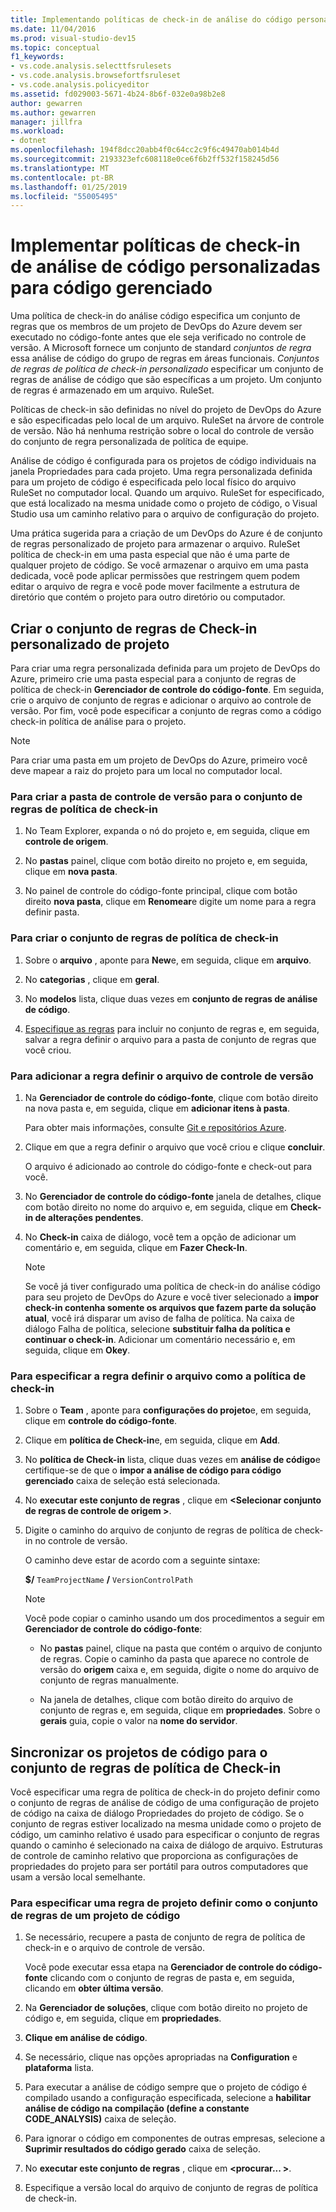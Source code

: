 ```yaml
---
title: Implementando políticas de check-in de análise do código personalizadas para código gerenciado
ms.date: 11/04/2016
ms.prod: visual-studio-dev15
ms.topic: conceptual
f1_keywords:
- vs.code.analysis.selecttfsrulesets
- vs.code.analysis.browsefortfsruleset
- vs.code.analysis.policyeditor
ms.assetid: fd029003-5671-4b24-8b6f-032e0a98b2e8
author: gewarren
ms.author: gewarren
manager: jillfra
ms.workload:
- dotnet
ms.openlocfilehash: 194f8dcc20abb4f0c64cc2c9f6c49470ab014b4d
ms.sourcegitcommit: 2193323efc608118e0ce6f6b2ff532f158245d56
ms.translationtype: MT
ms.contentlocale: pt-BR
ms.lasthandoff: 01/25/2019
ms.locfileid: "55005495"
---
```

# <a name="implement-custom-code-analysis-check-in-policies-for-managed-code"></a>Implementar políticas de check-in de análise de código personalizadas para código gerenciado

Uma política de check-in do análise código especifica um conjunto de regras que os membros de um projeto de DevOps do Azure devem ser executado no código-fonte antes que ele seja verificado no controle de versão. A Microsoft fornece um conjunto de standard *conjuntos de regra* essa análise de código do grupo de regras em áreas funcionais. *Conjuntos de regras de política de check-in personalizado* especificar um conjunto de regras de análise de código que são específicas a um projeto. Um conjunto de regras é armazenado em um arquivo. RuleSet.

Políticas de check-in são definidas no nível do projeto de DevOps do Azure e são especificadas pelo local de um arquivo. RuleSet na árvore de controle de versão. Não há nenhuma restrição sobre o local do controle de versão do conjunto de regra personalizada de política de equipe.

Análise de código é configurada para os projetos de código individuais na janela Propriedades para cada projeto. Uma regra personalizada definida para um projeto de código é especificada pelo local físico do arquivo RuleSet no computador local. Quando um arquivo. RuleSet for especificado, que está localizado na mesma unidade como o projeto de código, o Visual Studio usa um caminho relativo para o arquivo de configuração do projeto.

Uma prática sugerida para a criação de um DevOps do Azure é de conjunto de regras personalizado de projeto para armazenar o arquivo. RuleSet política de check-in em uma pasta especial que não é uma parte de qualquer projeto de código. Se você armazenar o arquivo em uma pasta dedicada, você pode aplicar permissões que restringem quem podem editar o arquivo de regra e você pode mover facilmente a estrutura de diretório que contém o projeto para outro diretório ou computador.

## <a name="create-the-project-custom-check-in-rule-set"></a>Criar o conjunto de regras de Check-in personalizado de projeto

Para criar uma regra personalizada definida para um projeto de DevOps do Azure, primeiro crie uma pasta especial para a conjunto de regras de política de check-in **Gerenciador de controle do código-fonte**. Em seguida, crie o arquivo de conjunto de regras e adicionar o arquivo ao controle de versão. Por fim, você pode especificar a conjunto de regras como a código check-in política de análise para o projeto.

> [!NOTE]
> Para criar uma pasta em um projeto de DevOps do Azure, primeiro você deve mapear a raiz do projeto para um local no computador local.

### <a name="to-create-the-version-control-folder-for-the-check-in-policy-rule-set"></a>Para criar a pasta de controle de versão para o conjunto de regras de política de check-in

1. No Team Explorer, expanda o nó do projeto e, em seguida, clique em **controle de origem**.

2. No **pastas** painel, clique com botão direito no projeto e, em seguida, clique em **nova pasta**.

3. No painel de controle do código-fonte principal, clique com botão direito **nova pasta**, clique em **Renomear**e digite um nome para a regra definir pasta.

### <a name="to-create-the-check-in-policy-rule-set"></a>Para criar o conjunto de regras de política de check-in

1. Sobre o **arquivo** , aponte para **New**e, em seguida, clique em **arquivo**.

2. No **categorias** , clique em **geral**.

3. No **modelos** lista, clique duas vezes em **conjunto de regras de análise de código**.

4. [Especifique as regras](../code-quality/how-to-create-a-custom-rule-set.md) para incluir no conjunto de regras e, em seguida, salvar a regra definir o arquivo para a pasta de conjunto de regras que você criou.

### <a name="to-add-the-rule-set-file-to-version-control"></a>Para adicionar a regra definir o arquivo de controle de versão

1. Na **Gerenciador de controle do código-fonte**, clique com botão direito na nova pasta e, em seguida, clique em **adicionar itens à pasta**.

     Para obter mais informações, consulte [Git e repositórios Azure](/azure/devops/repos/git/overview?view=vsts).

2. Clique em que a regra definir o arquivo que você criou e clique **concluir**.

     O arquivo é adicionado ao controle do código-fonte e check-out para você.

3. No **Gerenciador de controle do código-fonte** janela de detalhes, clique com botão direito no nome do arquivo e, em seguida, clique em **Check-in de alterações pendentes**.

4. No **Check-in** caixa de diálogo, você tem a opção de adicionar um comentário e, em seguida, clique em **Fazer Check-In**.

    > [!NOTE]
    > Se você já tiver configurado uma política de check-in do análise código para seu projeto de DevOps do Azure e você tiver selecionado a **impor check-in contenha somente os arquivos que fazem parte da solução atual**, você irá disparar um aviso de falha de política. Na caixa de diálogo Falha de política, selecione **substituir falha da política e continuar o check-in**. Adicionar um comentário necessário e, em seguida, clique em **Okey**.

### <a name="to-specify-the-rule-set-file-as-the-check-in-policy"></a>Para especificar a regra definir o arquivo como a política de check-in

1. Sobre o **Team** , aponte para **configurações do projeto**e, em seguida, clique em **controle do código-fonte**.

2. Clique em **política de Check-in**e, em seguida, clique em **Add**.

3. No **política de Check-in** lista, clique duas vezes em **análise de código**e certifique-se de que o **impor a análise de código para código gerenciado** caixa de seleção está selecionada.

4. No **executar este conjunto de regras** , clique em  **\<Selecionar conjunto de regras de controle de origem >**.

5. Digite o caminho do arquivo de conjunto de regras de política de check-in no controle de versão.

     O caminho deve estar de acordo com a seguinte sintaxe:

     **$/** `TeamProjectName` **/** `VersionControlPath`

    > [!NOTE]
    > Você pode copiar o caminho usando um dos procedimentos a seguir em **Gerenciador de controle do código-fonte**:

    - No **pastas** painel, clique na pasta que contém o arquivo de conjunto de regras. Copie o caminho da pasta que aparece no controle de versão do **origem** caixa e, em seguida, digite o nome do arquivo de conjunto de regras manualmente.

    - Na janela de detalhes, clique com botão direito do arquivo de conjunto de regras e, em seguida, clique em **propriedades**. Sobre o **gerais** guia, copie o valor na **nome do servidor**.

## <a name="synchronize-code-projects-to-the-check-in-policy-rule-set"></a>Sincronizar os projetos de código para o conjunto de regras de política de Check-in

Você especificar uma regra de política de check-in do projeto definir como o conjunto de regras de análise de código de uma configuração de projeto de código na caixa de diálogo Propriedades do projeto de código. Se o conjunto de regras estiver localizado na mesma unidade como o projeto de código, um caminho relativo é usado para especificar o conjunto de regras quando o caminho é selecionado na caixa de diálogo de arquivo. Estruturas de controle de caminho relativo que proporciona as configurações de propriedades do projeto para ser portátil para outros computadores que usam a versão local semelhante.

### <a name="to-specify-a-project-rule-set-as-the-rule-set-of-a-code-project"></a>Para especificar uma regra de projeto definir como o conjunto de regras de um projeto de código

1. Se necessário, recupere a pasta de conjunto de regra de política de check-in e o arquivo de controle de versão.

   Você pode executar essa etapa na **Gerenciador de controle do código-fonte** clicando com o conjunto de regras de pasta e, em seguida, clicando em **obter última versão**.

2. Na **Gerenciador de soluções**, clique com botão direito no projeto de código e, em seguida, clique em **propriedades**.

3. **Clique em análise de código**.

4. Se necessário, clique nas opções apropriadas na **Configuration** e **plataforma** lista.

5. Para executar a análise de código sempre que o projeto de código é compilado usando a configuração especificada, selecione a **habilitar análise de código na compilação (define a constante CODE_ANALYSIS)** caixa de seleção.

6. Para ignorar o código em componentes de outras empresas, selecione a **Suprimir resultados do código gerado** caixa de seleção.

7. No **executar este conjunto de regras** , clique em  **\<procurar... >**.

8. Especifique a versão local do arquivo de conjunto de regras de política de check-in.